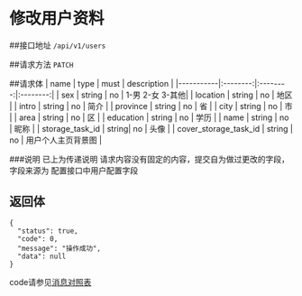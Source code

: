 # 修改用户资料

##接口地址
`/api/v1/users`

##请求方法
`PATCH`

##请求体
| name      | type     | must     | description |
|-----------|:--------:|:--------:|:--------:|
| sex       | string   | no       | 1-男 2-女 3-其他|
| location  | string   | no       | 地区     |
| intro     | string   | no       | 简介     |
| province  | string   | no       | 省       |
| city      | string   | no       | 市       |
| area      | string   | no       | 区       |
| education | string   | no       | 学历     |
| name      | string   | no       | 昵称     |
| storage_task_id | string| no    | 头像     |
| cover_storage_task_id | string | no | 用户个人主页背景图  |

###说明
已上为传递说明
请求内容没有固定的内容，提交自为做过更改的字段，字段来源为 配置接口中用户配置字段

## 返回体
```json5
{
  "status": true,
  "code": 0,
  "message": "操作成功",
  "data": null
}
```

code请参见[消息对照表](消息对照表.md)
